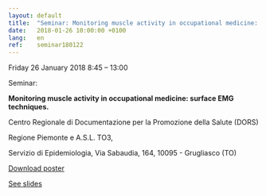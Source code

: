 ```yaml
---
layout: default
title:  "Seminar: Monitoring muscle activity in occupational medicine: surface EMG techniques."
date:   2018-01-26 10:00:00 +0100
lang:   en
ref:    seminar180122
---
```


Friday 26 January 2018 8:45 – 13:00

Seminar:

<strong>Monitoring muscle activity in occupational medicine: surface EMG techniques.</strong>

Centro Regionale di Documentazione per la Promozione della Salute (DORS)

Regione Piemonte e A.S.L. TO3,

Servizio di Epidemiologia, Via Sabaudia, 164, 10095 - Grugliasco (TO)

<a href="/assets/pdfs/180122_locandina_seminario_dors.pdf">Download poster</a>

<a href="/it/emg/material/teaching/seminario_dors">See slides</a>